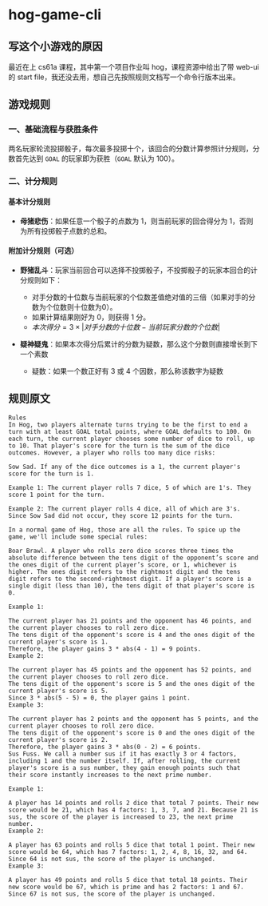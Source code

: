# hog-game-cli

## 写这个小游戏的原因

最近在上 cs61a 课程，其中第一个项目作业叫 hog，课程资源中给出了带 web-ui 的 start file，我还没去用，想自己先按照规则文档写一个命令行版本出来。

## 游戏规则

### 一、基础流程与获胜条件

两名玩家轮流投掷骰子，每次最多投掷十个，该回合的分数计算参照计分规则，分数首先达到 `GOAL` 的玩家即为获胜（`GOAL` 默认为 100）。

### 二、计分规则

#### 基本计分规则

- **母猪悲伤**：如果任意一个骰子的点数为 1，则当前玩家的回合得分为 1，否则为所有投掷骰子点数的总和。

#### 附加计分规则（可选）

- **野猪乱斗**：玩家当前回合可以选择不投掷骰子，不投掷骰子的玩家本回合的计分规则如下：
  - 对手分数的十位数与当前玩家的个位数差值绝对值的三倍（如果对手的分数为个位数则十位数为0）。
  - 如果计算结果刚好为 0，则获得 1 分。
  - $本次得分 = 3 \times |对手分数的十位数 - 当前玩家分数的个位数|$

- **疑神疑鬼**：如果本次得分后累计的分数为疑数，那么这个分数则直接增长到下一个素数
  - 疑数：如果一个数正好有 3 或 4 个因数，那么称该数字为疑数

## 规则原文
```text
Rules
In Hog, two players alternate turns trying to be the first to end a turn with at least GOAL total points, where GOAL defaults to 100. On each turn, the current player chooses some number of dice to roll, up to 10. That player's score for the turn is the sum of the dice outcomes. However, a player who rolls too many dice risks:

Sow Sad. If any of the dice outcomes is a 1, the current player's score for the turn is 1.

Example 1: The current player rolls 7 dice, 5 of which are 1's. They score 1 point for the turn.

Example 2: The current player rolls 4 dice, all of which are 3's. Since Sow Sad did not occur, they score 12 points for the turn.

In a normal game of Hog, those are all the rules. To spice up the game, we'll include some special rules:

Boar Brawl. A player who rolls zero dice scores three times the absolute difference between the tens digit of the opponent’s score and the ones digit of the current player’s score, or 1, whichever is higher. The ones digit refers to the rightmost digit and the tens digit refers to the second-rightmost digit. If a player's score is a single digit (less than 10), the tens digit of that player's score is 0.

Example 1:

The current player has 21 points and the opponent has 46 points, and the current player chooses to roll zero dice.
The tens digit of the opponent's score is 4 and the ones digit of the current player's score is 1.
Therefore, the player gains 3 * abs(4 - 1) = 9 points.
Example 2:

The current player has 45 points and the opponent has 52 points, and the current player chooses to roll zero dice.
The tens digit of the opponent's score is 5 and the ones digit of the current player's score is 5.
Since 3 * abs(5 - 5) = 0, the player gains 1 point.
Example 3:

The current player has 2 points and the opponent has 5 points, and the current player chooses to roll zero dice.
The tens digit of the opponent's score is 0 and the ones digit of the current player's score is 2.
Therefore, the player gains 3 * abs(0 - 2) = 6 points.
Sus Fuss. We call a number sus if it has exactly 3 or 4 factors, including 1 and the number itself. If, after rolling, the current player's score is a sus number, they gain enough points such that their score instantly increases to the next prime number.

Example 1:

A player has 14 points and rolls 2 dice that total 7 points. Their new score would be 21, which has 4 factors: 1, 3, 7, and 21. Because 21 is sus, the score of the player is increased to 23, the next prime number.
Example 2:

A player has 63 points and rolls 5 dice that total 1 point. Their new score would be 64, which has 7 factors: 1, 2, 4, 8, 16, 32, and 64. Since 64 is not sus, the score of the player is unchanged.
Example 3:

A player has 49 points and rolls 5 dice that total 18 points. Their new score would be 67, which is prime and has 2 factors: 1 and 67. Since 67 is not sus, the score of the player is unchanged.
```
